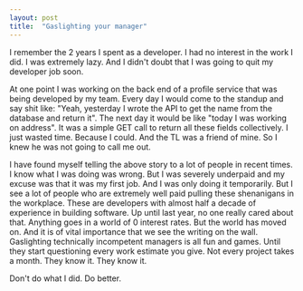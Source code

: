 ```yaml
---
layout: post
title:  "Gaslighting your manager"
---
```


I remember the 2 years I spent as a developer. I had no interest in the work I did. I was extremely lazy. And I didn't doubt that I was going to quit my developer job soon.

At one point I was working on the back end of a profile service that was being developed by my team. Every day I would come to the standup and say shit like: "Yeah, yesterday I wrote the API to get the name from the database and return it". The next day it would be like "today I was working on address". It was a simple GET call to return all these fields collectively. I just wasted time. Because I could. And the TL was a friend of mine. So I knew he was not going to call me out.

I have found myself telling the above story to a lot of people in recent times. I know what I was doing was wrong. But I was severely underpaid and my excuse was that it was my first job. And I was only doing it temporarily. But I see a lot of people who are extremely well paid pulling these shenanigans in the workplace. These are developers with almost half a decade of experience in building software. Up until last year, no one really cared about that. Anything goes in a world of 0 interest rates. But the world has moved on. And it is of vital importance that we see the writing on the wall. Gaslighting technically incompetent managers is all fun and games. Until they start questioning every work estimate you give. Not every project takes a month. They know it. They know it.

Don't do what I did. Do better.
